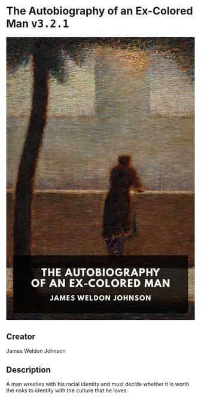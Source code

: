 
# The Autobiography of an Ex-Colored Man <kbd>v3.2.1</kbd>

<center>
  <img src="./cover-1024.jpg"/>
</center>

## Creator
James Weldon Johnson

## Description
A man wrestles with his racial identity and must decide whether it is worth the risks to identify with the culture that he loves.
